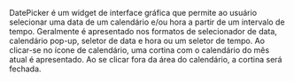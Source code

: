 DatePicker é um widget de interface gráfica que permite ao usuário selecionar uma data de um calendário e/ou hora a partir de um intervalo de tempo. Geralmente é apresentado nos formatos de selecionador de data, calendário pop-up, seletor de data e hora ou um seletor de tempo.
Ao clicar-se no ícone de calendário, uma cortina com o calendário do mês atual é apresentado. Ao se clicar fora da área do calendário, a cortina será fechada.

